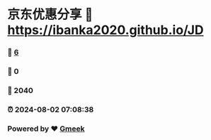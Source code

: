 # 京东优惠分享 :link: https://ibanka2020.github.io/JD 
### :page_facing_up: [6](https://ibanka2020.github.io/JD/tag.html) 
### :speech_balloon: 0 
### :hibiscus: 2040 
### :alarm_clock: 2024-08-02 07:08:38 
### Powered by :heart: [Gmeek](https://github.com/Meekdai/Gmeek)
